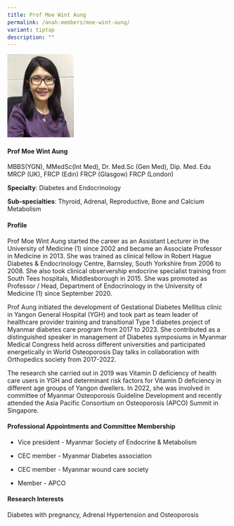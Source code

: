 ```yaml
---
title: Prof Moe Wint Aung
permalink: /anah-members/moe-wint-aung/
variant: tiptap
description: ""
---
```

<p></p><div class="isomer-image-wrapper"><img style="width: 30%;" height="auto" width="100%" alt="" src="/images/ANAH ASEAN Network of Adrenal/Members/CRN_ANAH_Moe_Wint_Aung.jpg"></div><h4><strong>Prof Moe Wint Aung</strong></h4><p>MBBS(YGN), MMedSc(Int Med), Dr. Med.Sc (Gen Med), Dip. Med. Edu MRCP (UK), FRCP (Edin) FRCP (Glasgow) FRCP (London)<br></p><p><strong>Specialty</strong>: Diabetes and Endocrinology</p><p><strong>Sub-specialties</strong>: Thyroid, Adrenal, Reproductive, Bone and Calcium Metabolism</p><h4><strong>Profile</strong></h4><p>Prof Moe Wint Aung started the career as an Assistant Lecturer in the University of Medicine (1) since 2002 and became an Associate Professor in Medicine in 2013. She was trained as clinical fellow in Robert Hague Diabetes &amp; Endocrinology Centre, Barnsley, South Yorkshire from 2006 to 2008. She also took clinical observership endocrine specialist training from South Tees hospitals, Middlesborough in 2015. She was promoted as Professor / Head, Department of Endocrinology in the University of Medicine (1) since September 2020.</p><p>Prof Aung initiated the development of Gestational Diabetes Mellitus clinic in Yangon General Hospital (YGH) and took part as team leader of healthcare provider training and transitional Type 1 diabetes project of Myanmar diabetes care program from 2017 to 2023. She contributed as a distinguished speaker in management of Diabetes symposiums in Myanmar Medical Congress held across different universities and participated energetically in World Osteoporosis Day talks in collaboration with Orthopedics society from 2017-2022.</p><p>The research she carried out in 2019 was Vitamin D deficiency of health care users in YGH and determinant risk factors for Vitamin D deficiency in different age groups of Yangon dwellers. In 2022, she was involved in committee of Myanmar Osteoporosis Guideline Development and recently attended the Asia Pacific Consortium on Osteoporosis (APCO) Summit in Singapore.</p><h4><strong>Professional Appointments and Committee Membership</strong></h4><ul data-tight="true" class="tight"><li><p>Vice president - Myanmar Society of Endocrine &amp; Metabolism</p></li><li><p>CEC member - Myanmar Diabetes association</p></li><li><p>CEC member - Myanmar wound care society</p></li><li><p>Member - APCO</p><p></p></li></ul><h4><strong>Research Interests</strong></h4><p>Diabetes with pregnancy, Adrenal Hypertension and Osteoporosis</p>